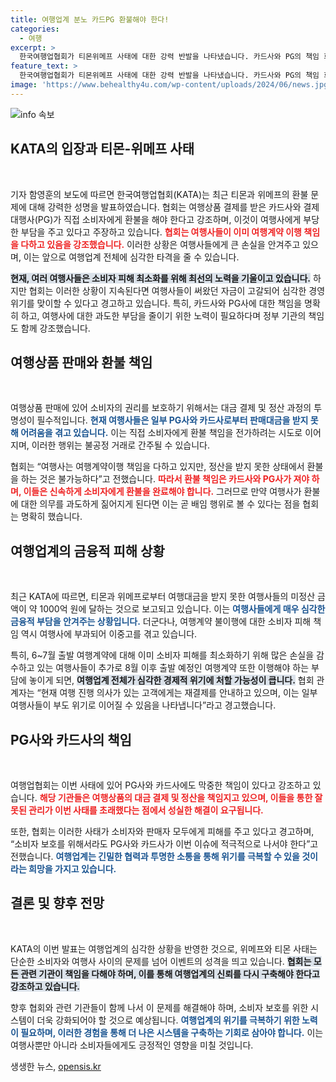 ```yaml
---
title: 여행업계 분노 카드PG 환불해야 한다!
categories:
  - 여행
excerpt: >
  한국여행업협회가 티몬위메프 사태에 대한 강력 반발을 나타냈습니다. 카드사와 PG의 책임 회피를 비난하며, 여행사에 부당한 환불 책임을 전가하는 것은 배임 행위라고 주장했습니다. 과연 이 위기가 어떻게 해결될까요?
feature_text: >
  한국여행업협회가 티몬위메프 사태에 대한 강력 반발을 나타냈습니다. 카드사와 PG의 책임 회피를 비난하며, 여행사에 부당한 환불 책임을 전가하는 것은 배임 행위라고 주장했습니다. 과연 이 위기가 어떻게 해결될까요?
image: 'https://www.behealthy4u.com/wp-content/uploads/2024/06/news.jpg'
---
```


<p><img src="https://www.behealthy4u.com/wp-content/uploads/2024/06/news.jpg" alt="info 속보" /></p>

<h2 data-ke-size="size26">KATA의 입장과 티몬-위메프 사태</h2>

<p data-ke-size="size16">&nbsp;</p>

<p>기자 함영훈의 보도에 따르면 한국여행업협회(KATA)는 최근 티몬과 위메프의 환불 문제에 대해 강력한 성명을 발표하였습니다. 협회는 여행상품 결제를 받은 카드사와 결제 대행사(PG)가 직접 소비자에게 환불을 해야 한다고 강조하며, 이것이 여행사에게 부당한 부담을 주고 있다고 주장하고 있습니다. <b><span style="color: #ee2323;">협회는 여행사들이 이미 여행계약 이행 책임을 다하고 있음을 강조했습니다.</span></b> 이러한 상황은 여행사들에게 큰 손실을 안겨주고 있으며, 이는 앞으로 여행업계 전체에 심각한 타격을 줄 수 있습니다.</p>

<p><b><span style="background-color: #21538527;">현재, 여러 여행사들은 소비자 피해 최소화를 위해 최선의 노력을 기울이고 있습니다.</span></b> 하지만 협회는 이러한 상황이 지속된다면 여행사들이 써왔던 자금이 고갈되어 심각한 경영 위기를 맞이할 수 있다고 경고하고 있습니다. 특히, 카드사와 PG사에 대한 책임을 명확히 하고, 여행사에 대한 과도한 부담을 줄이기 위한 노력이 필요하다며 정부 기관의 책임도 함께 강조했습니다.</p>

<h2 data-ke-size="size26">여행상품 판매와 환불 책임</h2>

<p data-ke-size="size16">&nbsp;</p>

<p>여행상품 판매에 있어 소비자의 권리를 보호하기 위해서는 대금 결제 및 정산 과정의 투명성이 필수적입니다. <b><span style="color: #1a5490;">현재 여행사들은 일부 PG사와 카드사로부터 판매대금을 받지 못해 어려움을 겪고 있습니다.</span></b> 이는 직접 소비자에게 환불 책임을 전가하려는 시도로 이어지며, 이러한 행위는 불공정 거래로 간주될 수 있습니다.</p>

<p>협회는 “여행사는 여행계약이행 책임을 다하고 있지만, 정산을 받지 못한 상태에서 환불을 하는 것은 불가능하다”고 전했습니다. <b><span style="color: #ee2323;">따라서 환불 책임은 카드사와 PG사가 져야 하며, 이들은 신속하게 소비자에게 환불을 완료해야 합니다.</span></b> 그러므로 만약 여행사가 환불에 대한 의무를 과도하게 짊어지게 된다면 이는 곧 배임 행위로 볼 수 있다는 점을 협회는 명확히 했습니다.</p>

<h2 data-ke-size="size26">여행업계의 금융적 피해 상황</h2>

<p data-ke-size="size16">&nbsp;</p>

<p>최근 KATA에 따르면, 티몬과 위메프로부터 여행대금을 받지 못한 여행사들의 미정산 금액이 약 1000억 원에 달하는 것으로 보고되고 있습니다. 이는 <b><span style="color: #1a5490;">여행사들에게 매우 심각한 금융적 부담을 안겨주는 상황입니다.</span></b> 더군다나, 여행계약 불이행에 대한 소비자 피해 책임 역시 여행사에 부과되어 이중고를 겪고 있습니다.</p>

<p>특히, 6~7월 출발 여행계약에 대해 이미 소비자 피해를 최소화하기 위해 많은 손실을 감수하고 있는 여행사들이 추가로 8월 이후 출발 예정인 여행계약 또한 이행해야 하는 부담에 놓이게 되면, <b><span style="background-color: #21538527;">여행업계 전체가 심각한 경제적 위기에 처할 가능성이 큽니다.</span></b> 협회 관계자는 “현재 여행 진행 의사가 있는 고객에게는 재결제를 안내하고 있으며, 이는 일부 여행사들이 부도 위기로 이어질 수 있음을 나타냅니다”라고 경고했습니다.</p>

<h2 data-ke-size="size26">PG사와 카드사의 책임</h2>

<p data-ke-size="size16">&nbsp;</p>

<p>여행업협회는 이번 사태에 있어 PG사와 카드사에도 막중한 책임이 있다고 강조하고 있습니다. <b><span style="color: #ee2323;">해당 기관들은 여행상품의 대금 결제 및 정산을 책임지고 있으며, 이들을 통한 잘못된 관리가 이번 사태를 초래했다는 점에서 성실한 해결이 요구됩니다.</span></b></p>

<p>또한, 협회는 이러한 사태가 소비자와 판매자 모두에게 피해를 주고 있다고 경고하며, “소비자 보호를 위해서라도 PG사와 카드사가 이번 이슈에 적극적으로 나서야 한다”고 전했습니다. <b><span style="color: #1a5490;">여행업계는 긴밀한 협력과 투명한 소통을 통해 위기를 극복할 수 있을 것이라는 희망을 가지고 있습니다.</span></b></p>

<h2 data-ke-size="size26">결론 및 향후 전망</h2>

<p data-ke-size="size16">&nbsp;</p>

<p>KATA의 이번 발표는 여행업계의 심각한 상황을 반영한 것으로, 위메프와 티몬 사태는 단순한 소비자와 여행사 사이의 문제를 넘어 이벤트의 성격을 띄고 있습니다. <b><span style="background-color: #21538527;">협회는 모든 관련 기관이 책임을 다해야 하며, 이를 통해 여행업계의 신뢰를 다시 구축해야 한다고 강조하고 있습니다.</span></b></p>

<p>향후 협회와 관련 기관들이 함께 나서 이 문제를 해결해야 하며, 소비자 보호를 위한 시스템이 더욱 강화되어야 할 것으로 예상됩니다. <b><span style="color: #1a5490;">여행업계의 위기를 극복하기 위한 노력이 필요하며, 이러한 경험을 통해 더 나은 시스템을 구축하는 기회로 삼아야 합니다.</span></b> 이는 여행사뿐만 아니라 소비자들에게도 긍정적인 영향을 미칠 것입니다.</p>
생생한 뉴스, <a href="https://opensis.kr" rel="dofollow">opensis.kr</a>


